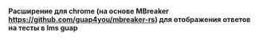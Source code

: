 #### Расширение для chrome (на основе MBreaker https://github.com/guap4you/mbreaker-rs) для отображения ответов на тесты в lms guap
